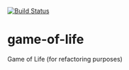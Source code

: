 [![Build Status](https://travis-ci.org/qw3r/game-of-life.png?branch=master)](https://travis-ci.org/qw3r/game-of-life)

game-of-life
============

Game of Life (for refactoring purposes)
